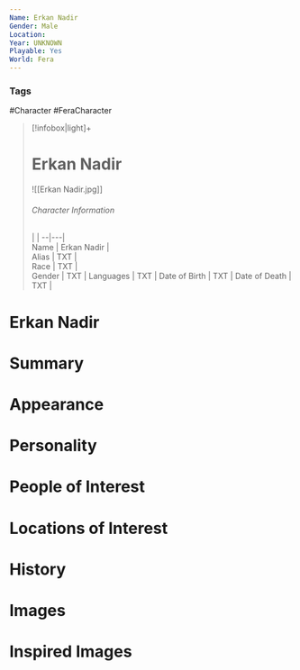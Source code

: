 ```yaml
---
Name: Erkan Nadir
Gender: Male
Location: 
Year: UNKNOWN
Playable: Yes
World: Fera
---
```


### Tags
#Character #FeraCharacter 

> [!infobox|light]+  
> # Erkan Nadir  
> ![[Erkan Nadir.jpg]]
> ###### Character Information
>  |   |
> --|---|  
> Name | Erkan Nadir |  
> Alias | TXT |  
> Race | TXT |  
> Gender | TXT |
> Languages | TXT |
> Date of Birth | TXT |
> Date of Death | TXT |

# Erkan Nadir

# Summary

# Appearance

# Personality

# People of Interest

# Locations of Interest

# History

# Images

# Inspired Images
